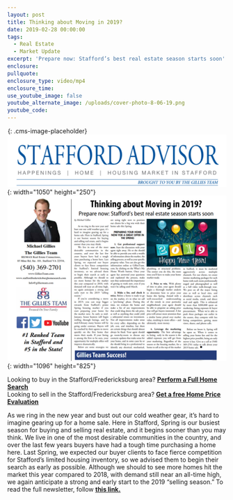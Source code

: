 ```yaml
---
layout: post
title: Thinking about Moving in 2019?
date: 2019-02-28 00:00:00
tags:
  - Real Estate
  - Market Update
excerpt: 'Prepare now: Stafford’s best real estate season starts soon'
enclosure:
pullquote:
enclosure_type: video/mp4
enclosure_time:
use_youtube_image: false
youtube_alternate_image: /uploads/cover-photo-8-06-19.png
youtube_code:
---
```


![](data:image/png;base64,iVBORw0KGgoAAAANSUhEUgAAAAEAAAABCAYAAAAfFcSJAAAADUlEQVQYV2P4////fwAJ+wP9BUNFygAAAABJRU5ErkJggg==){: .cms-image-placeholder}![](/uploads/webp-net-resizeimage-4.png){: width="1050" height="250"}![](/uploads/8-06-19-screenshot.png){: width="1096" height="825"}

Looking to buy in the Stafford/Fredericksburg area? <u><strong><a target="_blank" href="https://www.staffordfredericksburghomesearch.com/search/">Perform a Full Home Search</a></strong></u><br>Looking to sell in the Stafford/Fredericksburg area? <u><strong><a target="_blank" href="https://www.staffordfredericksburghomesearch.com/homevalue/StaffordVA">Get a free Home Price Evaluation</a></strong></u>

As we ring in the new year and bust out our cold weather gear, it’s hard to imagine gearing up for a home sale. Here in Stafford, Spring is our busiest season for buying and selling real estate, and it begins sooner than you may think. We live in one of the most desirable communities in the country, and over the last few years buyers have had a tough time purchasing a home here. Last Spring, we expected our buyer clients to face fierce competition for Stafford’s limited housing inventory, so we advised them to begin their search as early as possible. Although we should to see more homes hit the market this year compared to 2018, with demand still near an all-time high, we again anticipate a strong and early start to the 2019 “selling season.” To read the full newsletter, follow <u><strong><a target="_blank" href="https://indd.adobe.com/view/fdc8f981-8d33-4607-ab55-8bdf308381b1">this link.</a></strong></u>
